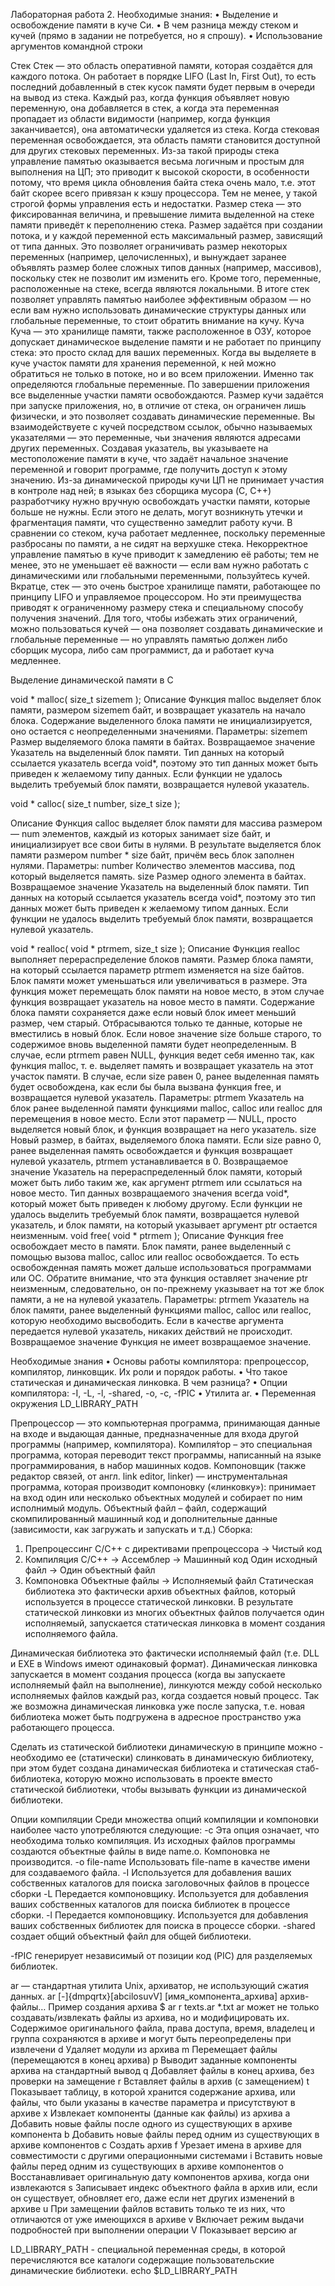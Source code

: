 Лабораторная работа 2.
Необходимые знания:
•	Выделение и освобождение памяти в куче Си.
•	В чем разница между стеком и кучей (прямо в задании не потребуется, но я спрошу).
•	Использование аргументов командной строки

Стек
Стек — это область оперативной памяти, которая создаётся для каждого потока. Он работает в порядке LIFO (Last In, First Out),  то есть последний добавленный в стек кусок памяти будет первым в очереди на вывод из стека. Каждый раз, когда функция объявляет новую переменную, она добавляется в стек, а когда эта переменная пропадает из области видимости (например, когда функция заканчивается), она автоматически удаляется из стека. Когда стековая переменная освобождается, эта область памяти становится доступной для других стековых переменных.
Из-за такой природы стека управление памятью оказывается весьма логичным и простым для выполнения на ЦП; это приводит к высокой скорости, в особенности потому, что время цикла обновления байта стека очень мало, т.е. этот байт скорее всего привязан к кэшу процессора. Тем не менее, у такой строгой формы управления есть и недостатки. Размер стека — это фиксированная величина, и превышение лимита выделенной на стеке памяти приведёт к переполнению стека. Размер задаётся при создании потока, и у каждой переменной есть максимальный размер, зависящий от типа данных. Это позволяет ограничивать размер некоторых переменных (например, целочисленных), и вынуждает заранее объявлять размер более сложных типов данных (например, массивов), поскольку стек не позволит им изменить его. Кроме того, переменные, расположенные на стеке, всегда являются локальными.
В итоге стек позволяет управлять памятью наиболее эффективным образом — но если вам нужно использовать динамические структуры данных или глобальные переменные, то стоит обратить внимание на кучу.
Куча
Куча — это хранилище памяти, также расположенное в ОЗУ, которое допускает динамическое выделение памяти и не работает по принципу стека: это просто склад для ваших переменных. Когда вы выделяете в куче участок памяти для хранения переменной, к ней можно обратиться не только в потоке, но и во всем приложении. Именно так определяются глобальные переменные. По завершении приложения все выделенные участки памяти освобождаются. Размер кучи задаётся при запуске приложения, но, в отличие от стека, он ограничен лишь физически, и это позволяет создавать динамические переменные.
Вы взаимодействуете с кучей посредством ссылок, обычно называемых указателями — это переменные, чьи значения являются адресами других переменных. Создавая указатель, вы указываете на местоположение памяти в куче, что задаёт начальное значение переменной и говорит программе, где получить доступ к этому значению. Из-за динамической природы кучи ЦП не принимает участия в контроле над ней; в языках без сборщика мусора (C, C++) разработчику нужно вручную освобождать участки памяти, которые больше не нужны. Если этого не делать, могут возникнуть утечки и фрагментация памяти, что существенно замедлит работу кучи.
В сравнении со стеком, куча работает медленнее, поскольку переменные разбросаны по памяти, а не сидят на верхушке стека. Некорректное управление памятью в куче приводит к замедлению её работы; тем не менее, это не уменьшает её важности — если вам нужно работать с динамическими или глобальными переменными, пользуйтесь кучей. Вкратце, стек — это очень быстрое хранилище памяти, работающее по принципу LIFO и управляемое процессором. Но эти преимущества приводят к ограниченному размеру стека и специальному способу получения значений. Для того, чтобы избежать этих ограничений, можно пользоваться кучей — она позволяет создавать динамические и глобальные переменные — но управлять памятью должен либо сборщик мусора, либо сам программист, да и работает куча медленнее.

Выделение динамической памяти в C

void * malloc( size_t sizemem );
Описание
Функция malloc выделяет блок памяти, размером sizemem байт, и возвращает указатель на начало блока.
Содержание выделенного блока памяти не инициализируется, оно остается с неопределенными значениями.
Параметры:
sizemem
Размер выделяемого блока памяти в байтах.
Возвращаемое значение
Указатель на выделенный блок памяти. Тип данных на который ссылается указатель всегда void*, поэтому это тип данных может быть приведен к желаемому типу данных.
Если функции не удалось выделить требуемый блок памяти, возвращается нулевой указатель.


void * calloc( size_t number, size_t size );

Описание
Функция calloc выделяет блок памяти для массива размером — num элементов, каждый из которых занимает   size байт, и инициализирует все свои биты в нулями.
В результате выделяется блок памяти размером number * size байт, причём весь блок заполнен нулями.
Параметры:
number
Количество элементов массива, под который выделяется память.
size
Размер одного элемента в байтах.
Возвращаемое значение
Указатель на выделенный блок памяти. Тип данных на который ссылается указатель всегда void*, поэтому это тип данных может быть приведен к желаемому типом данных.
Если функции не удалось выделить требуемый блок памяти, возвращается нулевой указатель.

void * realloc( void * ptrmem, size_t size );
Описание
Функция realloc выполняет перераспределение блоков памяти.
Размер блока памяти, на который ссылается параметр ptrmem изменяется на size байтов. Блок памяти может уменьшаться или увеличиваться в размере.
Эта функция может перемещать блок памяти на новое место, в этом случае функция возвращает указатель на новое место в памяти. Содержание блока памяти сохраняется даже если новый блок имеет меньший размер, чем старый. Отбрасываются только те данные, которые не вместились в новый блок.  Если новое значение size  больше старого, то содержимое вновь выделенной памяти будет неопределенным.
В случае, если ptrmem равен NULL, функция ведет себя именно так, как функция malloc, т. е. выделяет память и возвращает указатель на этот участок памяти.
В случае, если size равен 0, ранее выделенная память будет освобождена, как если бы была вызвана функция free, и возвращается нулевой указатель.
Параметры:
ptrmem
Указатель на блок ранее выделенной памяти функциями malloc, calloc или realloc для перемещения в новое место. Если этот параметр — NULL, просто выделяется новый блок, и функция возвращает на него указатель.
size
Новый размер, в байтах, выделяемого блока памяти. Если size равно 0, ранее выделенная память освобождается и функция возвращает нулевой указатель, ptrmem устанавливается в 0.
Возвращаемое значение
Указатель на перераспределенный блок памяти, который может быть либо таким же, как аргумент ptrmem или ссылаться на новое место.
Тип данных возвращаемого значения всегда void*, который может быть приведен к любому другому.
Если функции не удалось выделить требуемый блок памяти, возвращается нулевой указатель, и блок памяти, на который указывает аргумент ptr остается неизменным.
void free( void * ptrmem );
Описание
Функция free освобождает место в памяти. Блок памяти, ранее выделенный с помощью вызова malloc, calloc или realloc освобождается. То есть освобожденная память может дальше  использоваться программами или ОС.
Обратите внимание, что эта функция оставляет значение ptr неизменным, следовательно, он по-прежнему указывает на тот же блок памяти, а не на нулевой указатель.
Параметры:
ptrmem
Указатель на блок памяти, ранее выделенный функциями malloc, calloc или realloc, которую необходимо высвободить. Если в качестве аргумента передается нулевой указатель, никаких действий не происходит.
Возвращаемое значение
Функция не имеет возвращаемое значение.

Необходимые знания
•	Основы работы компилятора: препроцессор, компилятор, линковщик. Их роли и порядок работы.
•	Что такое статическая и динамическая линковка. В чем разница?
•	Опции компилятора: -I, -L, -l, -shared, -o, -с, -fPIC
•	Утилита ar.
•	Переменная окружения LD_LIBRARY_PATH


Препроцессор — это компьютерная программа, принимающая данные на входе и выдающая данные, предназначенные для входа другой программы (например, компилятора).
Компиля́тор – это специальная программа, которая переводит текст программы, написанный на языке программирования, в набор машинных кодов.
Компоновщик (также редактор связей, от англ. link editor, linker) — инструментальная программа, которая производит компоновку («линковку»): принимает на вход один или несколько объектных модулей и собирает по ним исполнимый модуль.
Объектный файл – файл, содержащий скомпилированный машинный код и дополнительные данные (зависимости, как загружать и запускать и т.д.)
Сборка:
1.	Препроцессинг
C/C++ с директивами препроцессора -> Чистый код
2.	Компиляция
С/C++ -> Ассемблер -> Машинный код
Один исходный файл -> Один объектный файл
3.	Компоновка
Объектные файлы -> Исполняемый файл
Статическая библиотека это фактически архив объектных файлов, который используется в процессе статической линковки. В результате статической линковки из многих объектных файлов получается один исполняемый, запускается статическая линковка в момент создания исполняемого файла.

Динамическая библиотека это фактически исполняемый файл (т.е. DLL и EXE в Windows имеют одинаковый формат). Динамическая линковка запускается в момент создания процесса (когда вы запускаете исполняемый файл на выполнение), линкуются между собой несколько исполняемых файлов каждый раз, когда создается новый процесс. Так же возможна динамическая линковка уже после запуска, т.е. новая библиотека может быть подгружена в адресное пространство ужа работающего процесса.

Сделать из статической библиотеки динамическую в принципе можно - необходимо ее (статически) слинковать в динамическую библиотеку, при этом будет создана динамическая библиотека и статическая стаб-библиотека, которую можно использовать в проекте вместо статической библиотеки, чтобы вызывать функции из динамической библиотеки.

Опции компиляции
Среди множества опций компиляции и компоновки наиболее часто употребляются следующие:
-c	Эта опция означает, что необходима только компиляция. Из исходных файлов программы создаются объектные файлы в виде name.o. Компоновка не производится.
-o file-name	Использовать file-name в качестве имени для создаваемого файла.
-I	Используется для добавления ваших собственных каталогов для поиска заголовочных файлов в процессе сборки
-L	Передается компоновщику. Используется для добавления ваших собственных каталогов для поиска библиотек в процессе сборки.
-l	Передается компоновщику. Используется для добавления ваших собственных библиотек для поиска в процессе сборки.
-shared	создает общий объектный файл для общей библиотеки.

-fPIC
	генерирует независимый от позиции код (PIC) для разделяемых библиотек.



ar — стандартная утилита Unix, архиватор, не использующий сжатия данных.
ar [-]{dmpqrtx}[abcilosuvV] [имя_компонента_архива] архив-файлы…
Пример создания архива
$ ar r texts.ar *.txt
ar может не только создавать/извлекать файлы из архива, но и модифицировать их.
Содержимое оригинального файла, права доступа, время, владелец и группа сохраняются в архиве и могут быть переопределены при извлечени
d	Удаляет модули из архива
m	Перемещает файлы (перемещаются в конец архива)
p	Выводит заданные компоненты архива на стандартный вывод
q	Добавляет файлы в конец архива, без проверки на замещение
r	Вставляет файлы в архив (с замещением)
t	Показывает таблицу, в которой хранится содержание архива, или файлы, что были указаны в качестве параметра и присутствуют в архиве
x	Извлекает компоненты (данные как файлы) из архива
a	Добавить новые файлы после одного из существующих в архиве компонента
b	Добавить новые файлы перед одним из существующих в архиве компонентов
c	Создать архив
f	Урезает имена в архиве для совместимости с другими операционными системами
i	Вставить новые файлы перед одним из существующих в архиве компонентов
o	Восстанавливает оригинальную дату компонентов архива, когда они извлекаются
s	Записывает индекс объектного файла в архив или, если он существует, обновляет его, даже если нет других изменений в архиве
u	При замещении файлов вставить только те из них, что отличаются от уже имеющихся в архиве
v	Включает режим выдачи подробностей при выполнении операции
V	Показывает версию ar

 LD_LIBRARY_PATH - специальной переменная среды, в которой перечисляются все каталоги содержащие пользовательские динамические библиотеки.
echo $LD_LIBRARY_PATH
